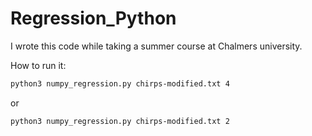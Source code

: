 # Regression_Python
I wrote this code while taking a summer course at Chalmers university.


How to run it:
```bash
python3 numpy_regression.py chirps-modified.txt 4
```
or

```bash
python3 numpy_regression.py chirps-modified.txt 2
```

